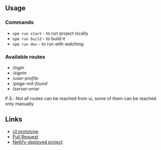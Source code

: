 ## Usage

### Commands

- `npm run start` - to run project locally
- `npm run build` - to build it
- `npm run dev` - to run with watching

### Available routes

- /_login_
- /_signin_
- /_user-profile_
- /_page-not-found_
- /_server-error_

P.S.: Not all routes can be reached from ui, some of them can be reached only manually

## Links

- [UI prototype](https://www.figma.com/file/Vu1qZWDzQk5eCyDlBmDZEV/Messenger)
- [Pull Request](https://github.com/Nilfan/middle.messenger.praktikum.yandex/pull/1)
- [Netlify-deployed project](https://goofy-benz-9f3c20.netlify.app/)
